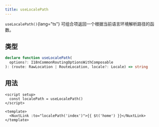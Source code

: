```yaml
---
title: useLocalePath
---
```


`useLocalePath()`{lang="ts"} 可组合项返回一个根据当前语言环境解析路径的函数。

## 类型

```ts
declare function useLocalePath(
  options?: I18nCommonRoutingOptionsWithComposable
): (route: RawLocation | RouteLocation, locale?: Locale) => string
```

## 用法

```vue
<script setup>
  const localePath = useLocalePath()
</script>

<template>
  <NuxtLink :to="localePath('index')">{{ $t('home') }}</NuxtLink>
</template>
```
